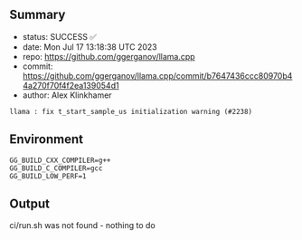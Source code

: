 ## Summary

- status: SUCCESS ✅
- date:   Mon Jul 17 13:18:38 UTC 2023
- repo:   https://github.com/ggerganov/llama.cpp
- commit: https://github.com/ggerganov/llama.cpp/commit/b7647436ccc80970b44a270f70f4f2ea139054d1
- author: Alex Klinkhamer
```
llama : fix t_start_sample_us initialization warning (#2238)
```

## Environment

```
GG_BUILD_CXX_COMPILER=g++
GG_BUILD_C_COMPILER=gcc
GG_BUILD_LOW_PERF=1
```

## Output

ci/run.sh was not found - nothing to do
